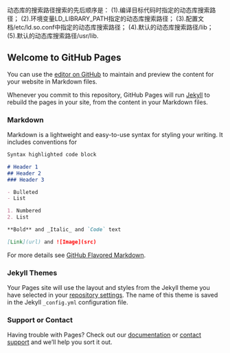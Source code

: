 动态库的搜索路径搜索的先后顺序是：
(1).编译目标代码时指定的动态库搜索路径；
(2).环境变量LD_LIBRARY_PATH指定的动态库搜索路径；
(3).配置文档/etc/ld.so.conf中指定的动态库搜索路径；
(4).默认的动态库搜索路径/lib；
(5).默认的动态库搜索路径/usr/lib.


## Welcome to GitHub Pages

You can use the [editor on GitHub](https://github.com/RebornTong/tong.github.io/edit/master/README.md) to maintain and preview the content for your website in Markdown files.

Whenever you commit to this repository, GitHub Pages will run [Jekyll](https://jekyllrb.com/) to rebuild the pages in your site, from the content in your Markdown files.

### Markdown

Markdown is a lightweight and easy-to-use syntax for styling your writing. It includes conventions for

```markdown
Syntax highlighted code block

# Header 1
## Header 2
### Header 3

- Bulleted
- List

1. Numbered
2. List

**Bold** and _Italic_ and `Code` text

[Link](url) and ![Image](src)
```

For more details see [GitHub Flavored Markdown](https://guides.github.com/features/mastering-markdown/).

### Jekyll Themes

Your Pages site will use the layout and styles from the Jekyll theme you have selected in your [repository settings](https://github.com/RebornTong/tong.github.io/settings). The name of this theme is saved in the Jekyll `_config.yml` configuration file.

### Support or Contact

Having trouble with Pages? Check out our [documentation](https://help.github.com/categories/github-pages-basics/) or [contact support](https://github.com/contact) and we’ll help you sort it out.
